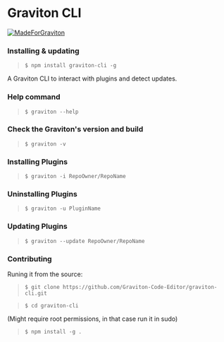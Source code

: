 # Graviton CLI

[![MadeForGraviton](https://raw.githubusercontent.com/Graviton-Code-Editor/website/master/src/badges/made_for_graviton.svg?sanitize=true)](https://github.com/Graviton-Code-Editor/Graviton-App)

### Installing & updating

> `$ npm install graviton-cli -g`

A Graviton CLI to interact with plugins and detect updates.


### Help command

> `$ graviton --help`

### Check the Graviton's version and build

> `$ graviton -v`


### Installing Plugins

> `$ graviton -i RepoOwner/RepoName`


### Uninstalling Plugins

> `$ graviton -u PluginName`

### Updating Plugins

> `$ graviton --update RepoOwner/RepoName`

### Contributing

Runing it from the source:

> `$ git clone https://github.com/Graviton-Code-Editor/graviton-cli.git`

> `$ cd graviton-cli`

(Might require root permissions, in that case run it in sudo)
> `$ npm install -g .`
